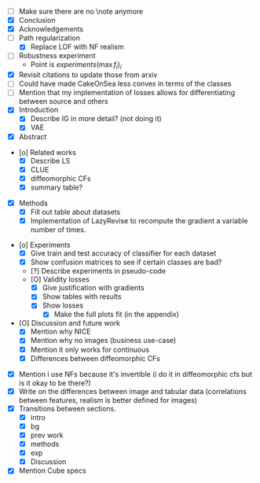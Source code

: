 - [ ] Make sure there are no \note anymore
- [x] Conclusion
- [x] Acknowledgements
- [ ] Path regularization
    - [X] Replace LOF with NF realism
- [ ] Robustness experiment
    - Point is $experiments(\max f_i)_i$
- [x] Revisit citations to update those from arxiv
- [ ] Could have made CakeOnSea less convex in terms of the classes
- [ ] Mention that my implementation of losses allows for differentiating between source and others
- [x] Introduction
    - [x] Describe IG in more detail? (not doing it)
    - [X] VAE
- [x] Abstract
- [o] Related works
    - [X] Describe LS
    - [X] CLUE
    - [X] diffeomorphic CFs
    - [x] summary table?
- [x] Methods
    - [X] Fill out table about datasets
    - [X] Implementation of LazyRevise to recompute the gradient a variable number of times.
- [o] Experiments
    - [X] Give train and test accuracy of classifier for each dataset
    - [X] Show confusion matrices to see if certain classes are bad?
    - [?] Describe experiments in pseudo-code
    - [O] Validity losses
        - [X] Give justification with gradients
        - [X] Show tables with results
        - [X] Show losses 
            - [x] Make the full plots fit (in the appendix)
- [O] Discussion and future work
    - [X] Mention why NICE
    - [X] Mention why no images (business use-case)
    - [X] Mention it only works for continuous
    - [X] Differences between diffeomorphic CFs
- [x] Mention i use NFs because it's invertible (i do it in diffeomorphic cfs but is it okay to be there?)
- [X] Write on the differences between image and tabular data (correlations between features, realism is better defined for images)
- [x] Transitions between sections.
    - [x] intro
    - [x] bg
    - [x] prev work
    - [x] methods
    - [X] exp
    - [x] Discussion
- [x] Mention Cube specs
